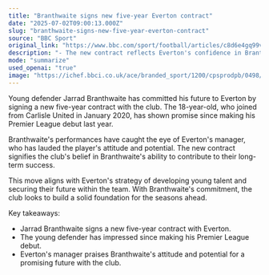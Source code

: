 ```yaml
---
title: "Branthwaite signs new five-year Everton contract"
date: "2025-07-02T09:00:13.000Z"
slug: "branthwaite-signs-new-five-year-everton-contract"
source: "BBC Sport"
original_link: "https://www.bbc.com/sport/football/articles/c8d6e4gq99vo"
description: "- The new contract reflects Everton's confidence in Branthwaite's ability to contribute to the team's long-term success. - This move is in line with Everton's focus on developing young talent and securing their future within the club. - With Branthwaite's commitment, Everton aims to build a strong foundation for the upcoming seasons."
mode: "summarize"
used_openai: "true"
image: "https://ichef.bbci.co.uk/ace/branded_sport/1200/cpsprodpb/0498/live/d2912760-5725-11f0-a129-bdd7ff3be6de.jpg"
---
```


Young defender Jarrad Branthwaite has committed his future to Everton by signing a new five-year contract with the club. The 18-year-old, who joined from Carlisle United in January 2020, has shown promise since making his Premier League debut last year.

Branthwaite's performances have caught the eye of Everton's manager, who has lauded the player's attitude and potential. The new contract signifies the club's belief in Branthwaite's ability to contribute to their long-term success.

This move aligns with Everton's strategy of developing young talent and securing their future within the team. With Branthwaite's commitment, the club looks to build a solid foundation for the seasons ahead.

Key takeaways:
- Jarrad Branthwaite signs a new five-year contract with Everton.
- The young defender has impressed since making his Premier League debut.
- Everton's manager praises Branthwaite's attitude and potential for a promising future with the club.